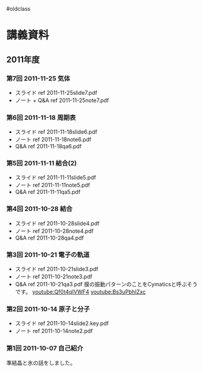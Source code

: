 #oldclass
# 講義資料
## 2011年度
### 第7回 2011-11-25 気体
* スライド
ref 2011-11-25slide7.pdf
* ノート + Q&A
ref 2011-11-25note7.pdf
### 第6回 2011-11-18 周期表
* スライド
ref 2011-11-18slide6.pdf
* ノート
ref 2011-11-18note6.pdf
* Q&A
ref 2011-11-18qa6.pdf
### 第5回 2011-11-11 結合(2)
* スライド
ref 2011-11-11slide5.pdf
* ノート
ref 2011-11-11note5.pdf
* Q&A
ref 2011-11-11qa5.pdf
### 第4回 2011-10-28 結合
* スライド
ref 2011-10-28slide4.pdf
* ノート
ref 2011-10-28note4.pdf
* Q&A
ref 2011-10-28qa4.pdf
### 第3回 2011-10-21 電子の軌道
* スライド
ref 2011-10-21slide3.pdf
* ノート
ref 2011-10-21note3.pdf
* Q&A
ref 2011-10-21qa3.pdf
膜の振動パターンのことをCymaticsと呼ぶそうです。
[youtube:Qf0t4qIVWF4](youtube:Qf0t4qIVWF4)
[youtube:Bs3uPbhIZxc](youtube:Bs3uPbhIZxc)
### 第2回 2011-10-14 原子と分子
* スライド
ref 2011-10-14slide2.key.pdf
* ノート
ref 2011-10-14note2.pdf
### 第1回 2011-10-07 自己紹介
準結晶と氷の話をしました。
<!--  -->
